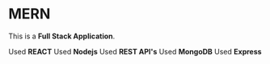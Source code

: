 # MERN

This is a **Full Stack Application**. 

Used **REACT**
Used **Nodejs**
Used **REST API's**
Used **MongoDB**
Used **Express**
